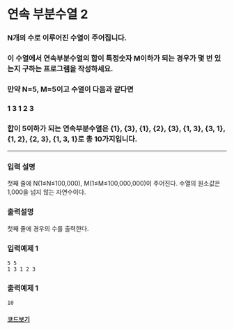 # 연속 부분수열 2

### N개의 수로 이루어진 수열이 주어집니다.

### 이 수열에서 연속부분수열의 합이 특정숫자 M이하가 되는 경우가 몇 번 있는지 구하는 프로그램을 작성하세요.

### 만약 N=5, M=5이고 수열이 다음과 같다면

### 1 3 1 2 3

### 합이 5이하가 되는 연속부분수열은 {1}, {3}, {1}, {2}, {3}, {1, 3}, {3, 1}, {1, 2}, {2, 3}, {1, 3, 1}로 총 10가지입니다.

---

### 입력 설명

첫째 줄에 N(1≤N≤100,000), M(1≤M≤100,000,000)이 주어진다.
수열의 원소값은 1,000을 넘지 않는 자연수이다.

### 출력설명

첫째 줄에 경우의 수를 출력한다.

### 입력예제 1

```
5 5
1 3 1 2 3
```

### 출력예제 1

```
10
```

#### [코드보기](./solution.js)
